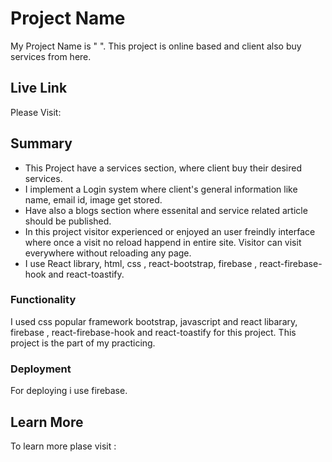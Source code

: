 # Project Name

My Project Name is " ".
This project is online based and client also buy services from here.
## Live Link

Please Visit: 

## Summary

* This Project have a services section, where client buy their desired services.
* I implement a Login system where client's general information like name, email id, image get stored.
* Have also a blogs section where essenital and service related article should be published.
* In this project visitor experienced or enjoyed an user freindly interface where once a visit no reload happend in entire site. Visitor can visit everywhere without reloading any page. 
* I use React library, html, css , react-bootstrap, firebase , react-firebase-hook and react-toastify. 

### Functionality
I used css popular framework bootstrap, javascript and react libarary, firebase , react-firebase-hook and react-toastify for this project. This project is the part of my practicing.

### Deployment

For deploying i use firebase.

## Learn More

To learn more plase visit : 


